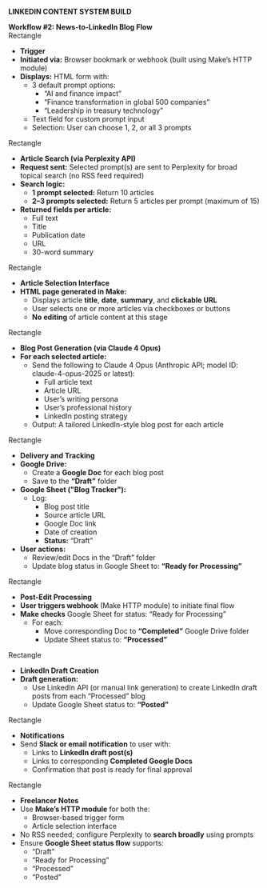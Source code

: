 **LINKEDIN CONTENT SYSTEM BUILD**

**Workflow \#2:  News-to-LinkedIn Blog Flow**  
Rectangle

* **Trigger**  
* **Initiated via:** Browser bookmark or webhook (built using Make’s HTTP module)  
* **Displays:** HTML form with:  
  * 3 default prompt options:  
    * “AI and finance impact”  
    * “Finance transformation in global 500 companies”  
    * “Leadership in treasury technology”  
  * Text field for custom prompt input  
  * Selection: User can choose 1, 2, or all 3 prompts

Rectangle

* **Article Search (via Perplexity API)**  
* **Request sent:** Selected prompt(s) are sent to Perplexity for broad topical search (no RSS feed required)  
* **Search logic:**  
  * **1 prompt selected:** Return 10 articles  
  * **2–3 prompts selected:** Return 5 articles per prompt (maximum of 15\)  
* **Returned fields per article:**  
  * Full text  
  * Title  
  * Publication date  
  * URL  
  * 30-word summary

Rectangle

* **Article Selection Interface**  
* **HTML page generated in Make:**  
  * Displays article **title**, **date**, **summary**, and **clickable URL**  
  * User selects one or more articles via checkboxes or buttons  
  * **No editing** of article content at this stage

Rectangle

* **Blog Post Generation (via Claude 4 Opus)**  
* **For each selected article:**  
  * Send the following to Claude 4 Opus (Anthropic API; model ID: claude-4-opus-2025 or latest):  
    * Full article text  
    * Article URL  
    * User’s writing persona  
    * User’s professional history  
    * LinkedIn posting strategy  
  * Output: A tailored LinkedIn-style blog post for each article

Rectangle

* **Delivery and Tracking**  
* **Google Drive:**  
  * Create a **Google Doc** for each blog post  
  * Save to the **“Draft”** folder  
* **Google Sheet ("Blog Tracker"):**  
  * Log:  
    * Blog post title  
    * Source article URL  
    * Google Doc link  
    * Date of creation  
    * **Status:** “Draft”  
* **User actions:**  
  * Review/edit Docs in the “Draft” folder  
  * Update blog status in Google Sheet to: **“Ready for Processing”**

Rectangle

* **Post-Edit Processing**  
* **User triggers webhook** (Make HTTP module) to initiate final flow  
* **Make checks** Google Sheet for status: “Ready for Processing”  
  * For each:  
    * Move corresponding Doc to **“Completed”** Google Drive folder  
    * Update Sheet status to: **“Processed”**

Rectangle

* **LinkedIn Draft Creation**  
* **Draft generation:**  
  * Use LinkedIn API (or manual link generation) to create LinkedIn draft posts from each “Processed” blog  
  * Update Google Sheet status to: **“Posted”**

Rectangle

* **Notifications**  
* Send **Slack or email notification** to user with:  
  * Links to **LinkedIn draft post(s)**  
  * Links to corresponding **Completed Google Docs**  
  * Confirmation that post is ready for final approval

Rectangle

* **Freelancer Notes**  
* Use **Make’s HTTP module** for both the:  
  * Browser-based trigger form  
  * Article selection interface  
* No RSS needed; configure Perplexity to **search broadly** using prompts  
* Ensure **Google Sheet status flow** supports:  
  * “Draft”  
  * “Ready for Processing”  
  * “Processed”  
  * “Posted”

